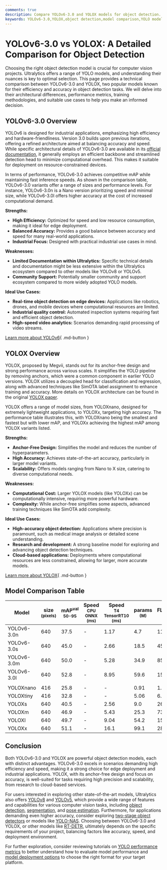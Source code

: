 ```yaml
---
comments: true
description: Compare YOLOv6-3.0 and YOLOX models for object detection. Explore performance, architecture, and use cases for efficient and accurate deployment.
keywords: YOLOv6-3.0,YOLOX,object detection,model comparison,YOLO models,computer vision,performance metrics,deep learning,model efficiency
---
```


# YOLOv6-3.0 vs YOLOX: A Detailed Comparison for Object Detection

Choosing the right object detection model is crucial for computer vision projects. Ultralytics offers a range of YOLO models, and understanding their nuances is key to optimal selection. This page provides a technical comparison between YOLOv6-3.0 and YOLOX, two popular models known for their efficiency and accuracy in object detection tasks. We will delve into their architectural differences, performance metrics, training methodologies, and suitable use cases to help you make an informed decision.

<script async src="https://cdn.jsdelivr.net/npm/chart.js@latest/dist/chart.min.js"></script>
<script defer src="../../javascript/benchmark.js"></script>

<canvas id="modelComparisonChart" width="1024" height="400" active-models='["YOLOv6-3.0", "YOLOX"]'></canvas>

## YOLOv6-3.0 Overview

YOLOv6 is designed for industrial applications, emphasizing high efficiency and hardware-friendliness. Version 3.0 builds upon previous iterations, offering a refined architecture aimed at balancing accuracy and speed. While specific architectural details of YOLOv6-3.0 are available in its [official documentation](https://docs.ultralytics.com/models/yolov6/), it generally employs an efficient backbone and streamlined detection head to minimize computational overhead. This makes it suitable for deployment on resource-constrained devices.

In terms of performance, YOLOv6-3.0 achieves competitive mAP while maintaining fast inference speeds. As shown in the comparison table, YOLOv6-3.0 variants offer a range of sizes and performance levels. For instance, YOLOv6-3.0n is a Nano version prioritizing speed and minimal size, while YOLOv6-3.0l offers higher accuracy at the cost of increased computational demand.

**Strengths:**

- **High Efficiency:** Optimized for speed and low resource consumption, making it ideal for edge deployment.
- **Balanced Accuracy:** Provides a good balance between accuracy and speed for many real-world applications.
- **Industrial Focus:** Designed with practical industrial use cases in mind.

**Weaknesses:**

- **Limited Documentation within Ultralytics:** Specific technical details and documentation might be less extensive within the Ultralytics ecosystem compared to other models like YOLOv8 or YOLOv5.
- **Community Support:** Potentially smaller community and support ecosystem compared to more widely adopted YOLO models.

**Ideal Use Cases:**

- **Real-time object detection on edge devices:** Applications like robotics, drones, and mobile devices where computational resources are limited.
- **Industrial quality control:** Automated inspection systems requiring fast and efficient object detection.
- **High-speed video analytics:** Scenarios demanding rapid processing of video streams.

[Learn more about YOLOv6](https://docs.ultralytics.com/models/yolov6/){ .md-button }

## YOLOX Overview

YOLOX, proposed by Megvii, stands out for its anchor-free design and strong performance across various scales. It simplifies the YOLO pipeline by removing anchors, which were a common component in earlier YOLO versions. YOLOX utilizes a decoupled head for classification and regression, along with advanced techniques like SimOTA label assignment to enhance training and accuracy. More details on YOLOX architecture can be found in the original [YOLOX paper](https://arxiv.org/abs/2107.08430).

YOLOX offers a range of model sizes, from YOLOXnano, designed for extremely lightweight applications, to YOLOXx, targeting high accuracy. The performance table illustrates this, with YOLOXnano being the smallest and fastest but with lower mAP, and YOLOXx achieving the highest mAP among YOLOX variants listed.

**Strengths:**

- **Anchor-Free Design:** Simplifies the model and reduces the number of hyperparameters.
- **High Accuracy:** Achieves state-of-the-art accuracy, particularly in larger model variants.
- **Scalability:** Offers models ranging from Nano to X size, catering to diverse computational needs.

**Weaknesses:**

- **Computational Cost:** Larger YOLOX models (like YOLOXx) can be computationally intensive, requiring more powerful hardware.
- **Complexity:** While anchor-free simplifies some aspects, advanced training techniques like SimOTA add complexity.

**Ideal Use Cases:**

- **High-accuracy object detection:** Applications where precision is paramount, such as medical image analysis or detailed scene understanding.
- **Research and development:** A strong baseline model for exploring and advancing object detection techniques.
- **Cloud-based applications:** Deployments where computational resources are less constrained, allowing for larger, more accurate models.

[Learn more about YOLOX](https://arxiv.org/abs/2107.08430){ .md-button }

## Model Comparison Table

| Model       | size<br><sup>(pixels) | mAP<sup>val<br>50-95 | Speed<br><sup>CPU ONNX<br>(ms) | Speed<br><sup>T4 TensorRT10<br>(ms) | params<br><sup>(M) | FLOPs<br><sup>(B) |
| ----------- | --------------------- | -------------------- | ------------------------------ | ----------------------------------- | ------------------ | ----------------- |
| YOLOv6-3.0n | 640                   | 37.5                 | -                              | 1.17                                | 4.7                | 11.4              |
| YOLOv6-3.0s | 640                   | 45.0                 | -                              | 2.66                                | 18.5               | 45.3              |
| YOLOv6-3.0m | 640                   | 50.0                 | -                              | 5.28                                | 34.9               | 85.8              |
| YOLOv6-3.0l | 640                   | 52.8                 | -                              | 8.95                                | 59.6               | 150.7             |
|             |                       |                      |                                |                                     |                    |                   |
| YOLOXnano   | 416                   | 25.8                 | -                              | -                                   | 0.91               | 1.08              |
| YOLOXtiny   | 416                   | 32.8                 | -                              | -                                   | 5.06               | 6.45              |
| YOLOXs      | 640                   | 40.5                 | -                              | 2.56                                | 9.0                | 26.8              |
| YOLOXm      | 640                   | 46.9                 | -                              | 5.43                                | 25.3               | 73.8              |
| YOLOXl      | 640                   | 49.7                 | -                              | 9.04                                | 54.2               | 155.6             |
| YOLOXx      | 640                   | 51.1                 | -                              | 16.1                                | 99.1               | 281.9             |

## Conclusion

Both YOLOv6-3.0 and YOLOX are powerful object detection models, each with distinct advantages. YOLOv6-3.0 excels in scenarios demanding high efficiency and speed, making it a strong choice for edge deployment and industrial applications. YOLOX, with its anchor-free design and focus on accuracy, is well-suited for tasks requiring high precision and scalability, from research to cloud-based services.

For users interested in exploring other state-of-the-art models, Ultralytics also offers [YOLOv8](https://docs.ultralytics.com/models/yolov8/) and [YOLOv5](https://docs.ultralytics.com/models/yolov5/), which provide a wide range of features and capabilities for various computer vision tasks, including [object detection](https://docs.ultralytics.com/tasks/detect/), [segmentation](https://docs.ultralytics.com/tasks/segment/), and [pose estimation](https://docs.ultralytics.com/tasks/pose/). Furthermore, for applications demanding even higher accuracy, consider exploring [two-stage object detectors](https://www.ultralytics.com/glossary/two-stage-object-detectors) or models like [YOLO-NAS](https://docs.ultralytics.com/models/yolo-nas/). Choosing between YOLOv6-3.0 and YOLOX, or other models like [RT-DETR](https://docs.ultralytics.com/models/rtdetr/), ultimately depends on the specific requirements of your project, balancing factors like accuracy, speed, and deployment environment.

For further exploration, consider reviewing tutorials on [YOLO performance metrics](https://docs.ultralytics.com/guides/yolo-performance-metrics/) to better understand how to evaluate model performance and [model deployment options](https://docs.ultralytics.com/guides/model-deployment-options/) to choose the right format for your target platform.
